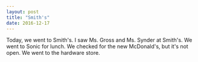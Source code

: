 ```yaml
---
layout: post
title: "Smith's"
date: 2016-12-17
---
```


Today, we went to Smith's. I saw Ms. Gross and Ms. Synder at Smith's. We went to Sonic for lunch. We checked for the new McDonald's, but it's not open. We went to the hardware store. 
